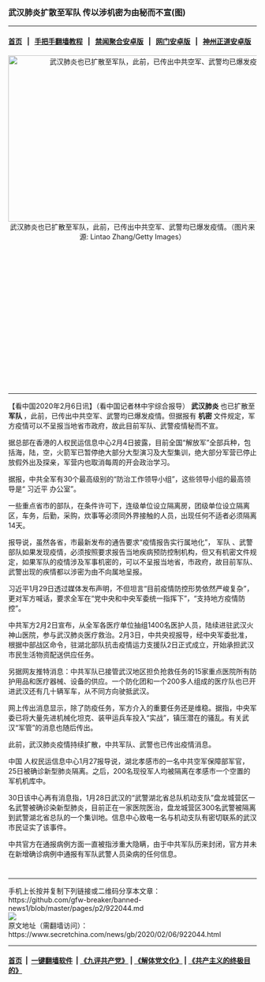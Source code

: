 ### 武汉肺炎扩散至军队 传以涉机密为由秘而不宣(图)
------------------------

#### [首页](https://github.com/gfw-breaker/banned-news1/blob/master/README.md) &nbsp;&nbsp;|&nbsp;&nbsp; [手把手翻墙教程](https://github.com/gfw-breaker/guides/wiki) &nbsp;&nbsp;|&nbsp;&nbsp; [禁闻聚合安卓版](https://github.com/gfw-breaker/bn-android) &nbsp;&nbsp;|&nbsp;&nbsp; [网门安卓版](https://github.com/oGate2/oGate) &nbsp;&nbsp;|&nbsp;&nbsp; [神州正道安卓版](https://github.com/SzzdOgate/update) 



<div class="article_right" style="fone-color:#000">
 <p style="text-align:center">
  <img alt="武汉肺炎也已扩散至军队，此前，已传出中共空军、武警均已爆发疫情。" src="https://img3.secretchina.com/pic/2020/1-16/p2605332a34932003-ss.jpg" style="height:337px; width:600px"/>
  <br>
   武汉肺炎也已扩散至军队，此前，已传出中共空军、武警均已爆发疫情。（图片来源: Lintao Zhang/Getty Images）
   <span id="hideid" name="hideid" style="color:red;display:none;">
    <span href="https://www.secretchina.com">
    </span>
   </span>
  </br>
 </p>
 <div id="txt-mid1-t21-2017">
  <ins class="adsbygoogle" data-ad-client="ca-pub-1276641434651360" data-ad-slot="2451032099" style="display:inline-block;width:336px;height:280px">
  </ins>
  

---


  </div>
 </div>
 <p>
  【看中国2020年2月6日讯】（看中国记者林中宇综合报导）
  <strong>
   <span href="https://www.secretchina.com/news/gb/tag/武汉肺炎" target="_blank">
    武汉肺炎
   </span>
  </strong>
  也已扩散至
  <strong>
   军队
  </strong>
  ，此前，已传出中共空军、武警均已爆发疫情。但据报有
  <strong>
   机密
  </strong>
  文件规定，军方疫情可以不呈报当地省市政府，故此目前军队、武警疫情秘而不宣。
  <span id="hideid" name="hideid" style="color:red;display:none;">
   <span href="https://www.secretchina.com">
   </span>
  </span>
 </p>
 <p>
  据总部在香港的人权民运信息中心2月4日披露，目前全国“解放军”全部兵种，包括海，陆，空，火箭军已暂停绝大部分大型演习及大型集训，绝大部分军营已停止放假外出及探亲，军营内也取消每周的开会政治学习。
 </p>
 <p>
  据报，中共全军有30个最高级别的“防治工作领导小组”，这些领导小组的最高领导是“
  <span href="https://www.secretchina.com/news/gb/tag/习近平" target="_blank">
   习近平
  </span>
  办公室”。
 </p>
 <p>
  一些重点省市的部队，在条件许可下，连级单位设立隔离房，团级单位设立隔离区，车务，后勤，采购，炊事等必须同外界接触的人员，出现任何不适者必须隔离14天。
 </p>
 <p>
  报导说，虽然各省，市最新发布的通告要求“疫情报告实行属地化”，
  <span href="https://www.secretchina.com/news/gb/tag/军队" target="_blank">
   军队
  </span>
  、武警部队如果发现疫情，必须按照要求报告当地疾病预防控制机构，但又有机密文件规定，如果军队的疫情涉及军事机密的，可以不呈报当地省，市政府，故目前军队、武警出现的疾情都以涉密为由不向属地呈报。
 </p>
 <p>
  习近平1月29日透过媒体发布声明，不但坦言“目前疫情防控形势依然严峻复杂”，更对军方喊话，要求全军在“党中央和中央军委统一指挥下”，“支持地方疫情防控”。
 </p>
 <p>
  中共军方2月2日宣布，从全军各医疗单位抽组1400名医护人员，陆续进驻武汉火神山医院，参与武汉肺炎医疗救治。2月3日，中共央视报导，经中央军委批准，根据中部战区命令，驻湖北部队抗击疫情运力支援队2日正式成立，开始承担武汉市民生活物资配送供应任务。
 </p>
 <p>
  另据网友推特消息：中共军队已接管武汉地区担负抢救任务的15家重点医院所有防护用品和医疗器械、设备的供应。一个防化团和一个200多人组成的医疗队也已开进武汉还有几十辆军车，从不同方向驶抵武汉。
 </p>
 <p>
  网上传出消息显示，除了防疫任务，军方介入的重要任务还是维稳。据指，中央军委已将大量先进机械化坦克、装甲运兵车投入“实战”，镇压潜在的骚乱。有关武汉“军管”的消息也随后传出。
 </p>
 <p>
  此前，武汉肺炎疫情持续扩散，中共军队、武警也已传出疫情消息。
 </p>
 <p>
  <span href="https://www.secretchina.com" target="_blank">
   中国
  </span>
  人权民运信息中心1月27报导说，湖北孝感市的一名中共空军保障部军官，25日被确诊新型肺炎隔离。之后，200名现役军人均被隔离在孝感市一个空置的军机机库中。
 </p>
 <p>
  30日该中心再有消息指，1月28日武汉的“武警湖北省总队机动支队”盘龙城营区一名武警被确诊染新型肺炎，目前正在一家医院医治，盘龙城营区300名武警被隔离到武警湖北省总队的一个集训地。信息中心致电一名与机动支队有密切联系的武汉市民证实了该事件。
 </p>
 <p>
  中共官方在通报病例方面一直被指涉重大隐瞒，由于中共军队历来封闭，官方并未在新增确诊病例中通报有军队武警人员染病的任何信息。
 </p>
 <p>
  <center>
   <div>
    <div id="txt-mid2-t22-2017" style="display: block;  max-height: 351px;  overflow: hidden;">
     <div id="SC-21xxx">
     </div>
     <ins class="adsbygoogle" data-ad-client="ca-pub-1276641434651360" data-ad-format="auto" data-ad-slot="4301710469" data-full-width-responsive="true" style="display:block">
     </ins>
    </div>
   </div>
  </center>
  <div style="padding-top:12px;">
  </div>
 </p>
</div>

<hr/>
手机上长按并复制下列链接或二维码分享本文章：<br/>
https://github.com/gfw-breaker/banned-news1/blob/master/pages/p2/922044.md <br/>
<a href='https://github.com/gfw-breaker/banned-news1/blob/master/pages/p2/922044.md'><img src='https://github.com/gfw-breaker/banned-news1/blob/master/pages/p2/922044.md.png'/></a> <br/>
原文地址（需翻墙访问）：https://www.secretchina.com/news/gb/2020/02/06/922044.html


------------------------
#### [首页](https://github.com/gfw-breaker/banned-news1/blob/master/README.md) &nbsp;|&nbsp; [一键翻墙软件](https://github.com/gfw-breaker/nogfw/blob/master/README.md) &nbsp;| [《九评共产党》](https://github.com/gfw-breaker/9ping.md/blob/master/README.md#九评之一评共产党是什么) | [《解体党文化》](https://github.com/gfw-breaker/jtdwh.md/blob/master/README.md) | [《共产主义的终极目的》](https://github.com/gfw-breaker/gczydzjmd.md/blob/master/README.md)


<img src='http://gfw-breaker.win/banned-news/pages/p2/922044.md' width='0px' height='0px'/>
